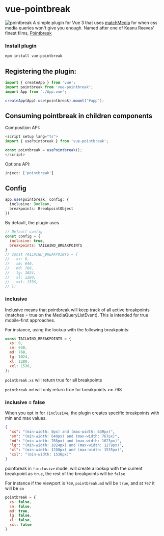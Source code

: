 # vue-pointbreak
![pointbreak](https://shmaryeh.s3.amazonaws.com/opensource/pointbreak.png)
A simple plugin for Vue 3 that uses [matchMedia](https://developer.mozilla.org/en-US/docs/Web/API/Window/matchMedia) for when css media queries won't give you enough. Named after one of Keanu Reeves' finest films, [Pointbreak](https://www.imdb.com/title/tt0102685/) 

### Install plugin
```sh
npm install vue-pointbreak
```
## Registering the plugin: 

```js
import { createApp } from 'vue';
import pointbreak from 'vue-pointbreak';
import App from './App.vue';

createApp(App).use(pointbreak).mount('#app');
```

## Consuming pointbreak in children components
Composition API:  
```js
<script setup lang="ts">
import { usePointbreak } from 'vue-pointbreak';

const pointbreak = usePointbreak();
</script>
```

Options API: 
```js
inject: ['pointbreak']
```
## Config
```ts
app.use(pointbreak, config: {
  inclusive: Boolean,
  breakpoints: BreakpointObject
})
```
By default, the plugin uses

```js
// Default config
const config = {
  inclusive: true,
  breakpoints: TAILWIND_BREAKPOINTS
}
// const TAILWIND_BREAKPOINTS = {
//   xs: 0,
//   sm: 640,
//   md: 768,
//   lg: 1024,
//   xl: 1280,
//   xxl: 1536,
// };
```
### inclusive 
Inclusive means that pointbreak will keep track of all active breakpoints (matches = true on the MediaQueryListEvent). This is intended for true mobile-first approaches. 

For instance, using the lookup with the following breakpoints: 
```js
const TAILWIND_BREAKPOINTS = {
  xs: 0,
  sm: 640,
  md: 768,
  lg: 1024,
  xl: 1280,
  xxl: 1536,
};
```

`pointbreak.xs` will return true for all breakpoints

`pointbreak.md` will only return true for breakpoints >= 768

### inclusive = false
When you opt in for `!inclusive`, the plugin creates specific breakpoints with min and max values. 
```json
{
  "xs": "(min-width: 0px) and (max-width: 639px)",
  "sm": "(min-width: 640px) and (max-width: 767px)",
  "md": "(min-width: 768px) and (max-width: 1023px)",
  "lg": "(min-width: 1024px) and (max-width: 1279px)",
  "xl": "(min-width: 1280px) and (max-width: 1535px)",
  "xxl": "(min-width: 1536px)"
}
```

pointbreak in `!inclusive` mode, will create a lookup with the current breakpoint as `true`, the rest of the breakpoints will be `false`

For instance if the viewport is `769`, `pointbreak.md` will be `true`, and at `767` it will be `sm`
```js
pointbreak = {
  xs: false,
  sm: false,
  md: true,
  lg: false,
  xl: false,
  xxl: false
}
```

